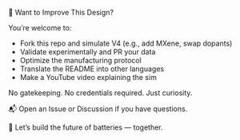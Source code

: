 🤝 Want to Improve This Design?

You’re welcome to:

- Fork this repo and simulate V4 (e.g., add MXene, swap dopants)
- Validate experimentally and PR your data
- Optimize the manufacturing protocol
- Translate the README into other languages
- Make a YouTube video explaining the sim

No gatekeeping. No credentials required. Just curiosity.

📬 Open an Issue or Discussion if you have questions.

🚀 Let’s build the future of batteries — together.
